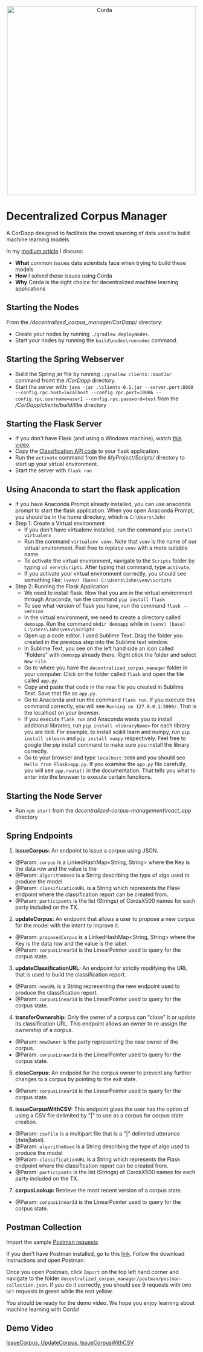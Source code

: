 <p align="center">
  <img src="https://www.corda.net/wp-content/uploads/2016/11/fg005_corda_b.png" alt="Corda" width="500">
</p>

# Decentralized Corpus Manager
A CorDapp designed to facilitate the crowd sourcing of data used to build machine learning models.

In my [medium article](https://medium.com/corda/machine-learning-on-corda-558cadc8ba05) I discuss:
- **What** common issues data scientists face when trying to build these models
- **How** I solved these issues using Corda
- **Why** Corda is the right choice for decentralized machine learning applications

## Starting the Nodes
From the */decentralized_corpus_manager/CorDapp/* directory:
- Create your nodes by running `./gradlew deployNodes`.
- Start your nodes by running the `build\nodes\runnodes` command.

## Starting the Spring Webserver
- Build the Spring jar file by running `./gradlew clients::bootJar` command fromt the */CorDapp* directory.
- Start the server with: `java -jar .\clients-0.1.jar --server.port:8080 --config.rpc.host=localhost --config.rpc.port=10006 --config.rpc.username=user1 --config.rpc.password=test` from the */CorDapp/clients/build/libs* directory

## Starting the Flask Server
- If you don't have Flask (and using a Windows machine), watch [this video](https://www.youtube.com/watch?v=Nvz7wN23-hw).
- Copy the [Classification API code](https://github.com/JonathanScialpi/decentralized_corpus_manager/blob/master/flask/app.py) to your flask application.
- Run the `activate` command from the *MyProject/Scripts/* directory to start up your virtual environment.
- Start the server with `flask run`

## Using Anaconda to start the flask application
- If you have Anaconda Prompt already installed, you can use anaconda prompt to start the flask application. When you open Anaconda Prompt, you should be in the home directory, which is `C:\Users\John`
- Step 1: Create a Virtual environment
    - If you don't have virtualenv installed, run the command `pip install virtualenv`
    - Run the command `virtualenv venv`. Note that `venv` is the name of our virtual environment. Feel free to replace `venv` with a more suitable name.
    - To activate the virtual environment, navigate to the `Scripts` folder by typing `cd venv\Scripts`. After typing that command, type `activate`.
    - If you activate your virtual environment correctly, you should see something like: `(venv) (base) C:\Users\John\venv\Scripts`
- Step 2: Running the Flask Application
    - We need to install flask. Now that you are in the virtual environment through Anaconda, run the command  `pip install flask`
    - To see what version of flask you have, run the command `flask --version`
    - In the virtual environment, we need to create a directory called `demoapp`. Run the command `mkdir demoapp` while in `(venv) (base) C:\Users\John\venv\Scripts`
    - Open up a code editor. I used Sublime Text. Drag the folder you created in the previous step into the Sublime text window.
    - In Sublime Text, you see on the left hand side an icon called "Folders" with `demoapp` already there. Right click the folder and select `New File`.
    - Go to where you have the `decentralized_corpus_manager` folder in your computer. Click on the folder called `flask` and open the file called `app.py`.
    - Copy and paste that code in the new file you created in Sublime Text. Save that file as `app.py`.
    - Go to Anaconda and run the command `flask run`. If you execute this command correctly, you will see `Running on 127.0.0.1:5000/`. That is the localhost on your browser.
    - If you execute `flask run` and Anaconda wants you to install additional libraries, run `pip install <libraryName>` for each library you are told. For example, to install scikit learn and numpy, run `pip install sklearn` and `pip install numpy` respectively. Feel free to google the pip install command to make sure you install the library correctly.
    - Go to your browser and type `localhost:5000` and you should see `Hello from Flask>app.py`. If you examine the `app.py` file carefully, you will see `app.route()` in the documentation. That tells you what to enter into the browser to execute certain functions.


## Starting the Node Server
- Run `npm start` from the *decentralized-corpus-management\react_app* directory

## Spring Endpoints
1. **issueCorpus:** An endpoint to issue a corpus using JSON.
  - @Param: `corpus` is a LinkedHashMap<String, String> where the Key is the data row and the value is the
  - @Param: `algorithmUsed` is a String describing the type of algo used to produce the model
  - @Param: `classificationURL` is a String which represents the Flask endpoint where the classification report can be created from.
  - @Param: `participants` is the list (Strings) of CordaX500 names for each party included on the TX.
2. **updateCorpus:** An endpoint that allows a user to propose a new corpus for the model with the intent to improve it.
  - @Param: `proposedCorpus` is a LinkedHashMap<String, String> where the Key is the data row and the value is the label.
  - @Param: `corpusLinearId` is the LinearPointer used to query for the corpus state.
3. **updateClassificationURL:** An endpoint for strictly modifying the URL that is used to build the classification report.
  - @Param: `newURL` is a String representing the new endpoint used to produce the classification report.
  - @Param: `corpusLinearId` is the LinearPointer used to query for the corpus state.
4. **transferOwnership:** Only the owner of a corpus can "close" it or update its classification URL. This endpoint allows an owner to re-assign the ownership of a corpus.
  - @Param: `newOwner` is the party representing the new owner of the corpus.
  - @Param: `corpusLinearId` is the LinearPointer used to query for the corpus state.
5. **closeCorpus:** An endpoint for the corpus owner to prevent any further changes to a corpus by pointing to the exit state.
  - @Param: `corpusLinearId` is the LinearPointer used to query for the corpus state.
6. **issueCorpusWithCSV:** This endpoint gives the user has the option of using a CSV file delimited by "|" to use as a corpus for corpus state creation.
  - @Param: `csvFile` is a multipart file that is a "|" delimited utterance (data|label).
  - @Param: `algorithmUsed` is a String describing the type of algo used to produce the model
  - @Param: `classificationURL` is a String which represents the Flask endpoint where the classification report can be created from.
  - @Param: `participants` is the list (Strings) of CordaX500 names for each party included on the TX.
7. **corpusLookup:** Retrieve the most recent version of a corpus state.
  - @Param: `corpusLinearId` is the LinearPointer used to query for the corpus state.



## Postman Collection
Import the sample [Postman requests](https://github.com/JonathanScialpi/decentralized_corpus_manager/blob/master/postman/Decentralized%20Corpus%20Manager.postman_collection.json)

If you don't have Postman installed, go to this [link](https://www.postman.com/downloads/). Follow the download instructions and open Postman.

Once you open Postman, click `Import` on the top left hand corner and navigate to the folder `decentralized_corpus_manager/postman/postman-collection.json`. If you do it correctly, you should see 9 requests with two `GET` requests in green while the rest yellow.

You should be ready for the demo video. We hope you enjoy learning about machine learning with Corda!

## Demo Video
[IssueCorpus, UpdateCorpus, IssueCorpusWithCSV](https://youtu.be/JVLjxeZrz5U)

